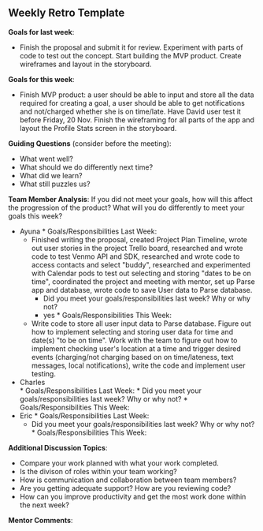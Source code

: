 ## Weekly Retro Template  

**Goals for last week**:
- Finish the proposal and submit it for review. Experiment with parts of code to test out the concept. Start building the MVP product. Create wireframes and layout in the storyboard.  

**Goals for this week**:
- Finish MVP product: a user should be able to input and store all the data required for creating a goal, a user should be able to get notifications and not/charged whether she is on time/late. Have David user test it before Friday, 20 Nov. Finish the wireframing for all parts of the app and layout the Profile Stats screen in the storyboard.   

**Guiding Questions** (consider before the meeting):

  *  What went well?
  *  What should we do differently next time?
  *  What did we learn?
  *  What still puzzles us?
 
**Team Member Analysis**:
If you did not meet your goals, how will this affect the progression of the product? What will you do differently to meet your goals this week?

  *  Ayuna
    * Goals/Responsibilities Last Week:
      - Finished writing the proposal, created Project Plan Timeline, wrote out user stories in the project Trello board, researched and wrote code to test Venmo API and SDK, researched and wrote code to access contacts and select "buddy", researched and experimented with Calendar pods to test out selecting and storing "dates to be on time", coordinated the project and meeting with mentor, set up Parse app and database, wrote code to save User data to Parse database.        
        * Did you meet your goals/responsibilities last week? Why or why not? 
         - yes
    * Goals/Responsibilities This Week:
      - Write code to store all user input data to Parse database. Figure out how to implement selecting and storing user data for time and date(s) "to be on time". Work with the team to figure out how to implement checking user's location at a time and trigger desired events (charging/not charging based on on time/lateness, text messages, local notifications), write the code and implement user testing. 
  *  Charles    
    * Goals/Responsibilities Last Week:
         * Did you meet your goals/responsibilities last week? Why or why not?
    * Goals/Responsibilities This Week:
  *  Eric
    * Goals/Responsibilities Last Week:
        * Did you meet your goals/responsibilities last week? Why or why not?
    * Goals/Responsibilities This Week:

**Additional Discussion Topics**:

  *  Compare your work planned with what your work completed. 
  *  Is the divison of roles within your team working?
  *  How is communication and collaboration between team members?
  *  Are you getting adequate support? How are you reviewing code?
  *  How can you improve productivity and get the most work done within the next week?

**Mentor Comments**:

